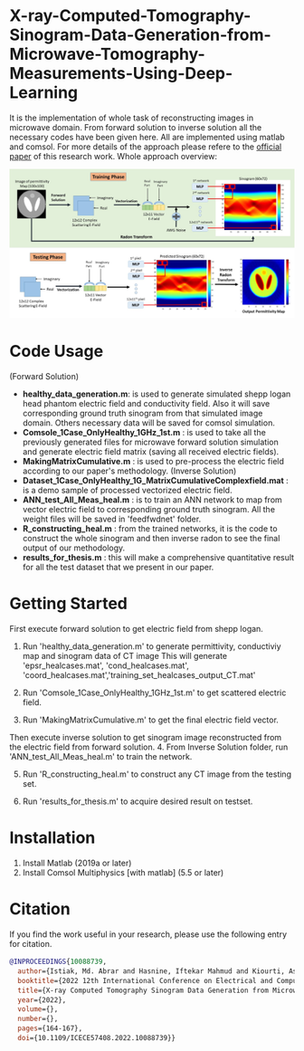 # X-ray-Computed-Tomography-Sinogram-Data-Generation-from-Microwave-Tomography-Measurements-Using-Deep-Learning

It is the implementation of whole task of reconstructing images in microwave domain. From forward solution to inverse solution all the necessary codes have been given here. All are implemented using matlab and comsol. For more details of the approach please refere to the [official paper](https://ieeexplore.ieee.org/document/10088739) of this research work.
Whole approach overview:

![demoofprompt](overall_scheme.jpg)

# Code Usage
(Forward Solution)
* **healthy_data_generation.m**: is used to generate simulated shepp logan head phantom electric field and conductivity field. Also it will save corresponding ground truth sinogram from that simulated image domain. Others necessary data will be saved for comsol simulation.
* **Comsole_1Case_OnlyHealthy_1GHz_1st.m** : is used to take all the previously generated files for microwave forward solution simulation and generate electric field matrix (saving all received electric fields).
* **MakingMatrixCumulative.m** : is used to pre-process the electric field according to our paper's methodology.
(Inverse Solution)
* **Dataset_1Case_OnlyHealthy_1G_MatrixCumulativeComplexfield.mat** : is a demo sample of processed vectorized electric field.
* **ANN_test_All_Meas_heal.m** : is to train an ANN network to map from vector electric field to corresponding ground truth sinogram. All the weight files will be saved in 'feedfwdnet' folder.
*  **R_constructing_heal.m** : from the trained networks, it is the code to construct the whole sinogram and then inverse radon to see the final output of our methodology. 
*  **results_for_thesis.m** : this will make a comprehensive quantitative result for all the test dataset that we present in our paper.


# Getting Started

First execute forward solution to get electric field from shepp logan. 

1. Run 'healthy_data_generation.m' to generate permittivity, conductiviy map and sinogram data of CT image
This will generate 'epsr_healcases.mat', 'cond_healcases.mat', 'coord_healcases.mat','training_set_healcases_output_CT.mat'

2. Run 'Comsole_1Case_OnlyHealthy_1GHz_1st.m' to get scattered electric field.

3. Run 'MakingMatrixCumulative.m' to get the final electric field vector.

Then execute inverse solution to get sinogram image reconstructed from the electric field from forward solution.
4. From Inverse Solution folder, run 'ANN_test_All_Meas_heal.m' to train the network.

5. Run 'R_constructing_heal.m' to construct any CT image from the testing set.

6. Run 'results_for_thesis.m' to acquire desired result on testset.

# Installation
1. Install Matlab (2019a or later) 
2. Install Comsol Multiphysics [with matlab] (5.5 or later)

# Citation
If you find the work useful in your research, please use the following entry for citation.

```BibTeX
@INPROCEEDINGS{10088739,
  author={Istiak, Md. Abrar and Hasnine, Iftekar Mahmud and Kiourti, Asimina and Alam, M. Shah and Islam, Md. Asiful},
  booktitle={2022 12th International Conference on Electrical and Computer Engineering (ICECE)}, 
  title={X-ray Computed Tomography Sinogram Data Generation from Microwave Tomography Measurements Using Deep Neural Networks}, 
  year={2022},
  volume={},
  number={},
  pages={164-167},
  doi={10.1109/ICECE57408.2022.10088739}}
```
